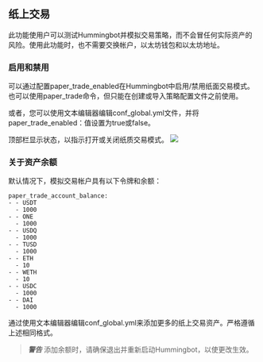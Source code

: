 ## 纸上交易

此功能使用户可以测试Hummingbot并模拟交易策略，而不会冒任何实际资产的风险。使用此功能时，也不需要交换帐户，以太坊钱包和以太坊地址。

### 启用和禁用
可以通过配置paper_trade_enabled在Hummingbot中启用/禁用纸面交易模式。也可以使用paper_trade命令，但只能在创建或导入策略配置文件之前使用。

或者，您可以使用文本编辑器编辑conf_global.yml文件，并将paper_trade_enabled：值设置为true或false。

顶部栏显示状态，以指示打开或关闭纸质交易模式。
![](https://docs.hummingbot.io/assets/img/paper_trade_mode.png)

### 关于资产余额
默认情况下，模拟交易帐户具有以下令牌和余额：
```
paper_trade_account_balance:
- - USDT
  - 1000
- - ONE
  - 1000
- - USDQ
  - 1000
- - TUSD
  - 1000
- - ETH
  - 10
- - WETH
  - 10
- - USDC
  - 1000
- - DAI
  - 1000
```
通过使用文本编辑器编辑conf_global.yml来添加更多的纸上交易资产。严格遵循上述相同格式。

> ***警告***
添加余额时，请确保退出并重新启动Hummingbot，以使更改生效。